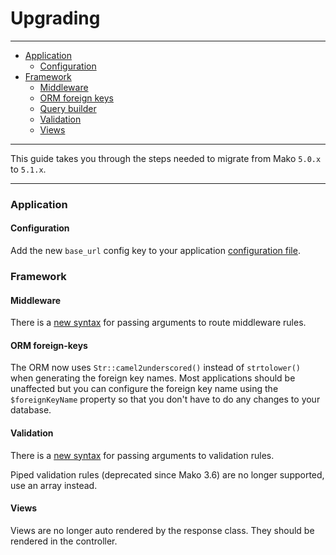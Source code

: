 # Upgrading

--------------------------------------------------------

* [Application](#application)
	- [Configuration](#application:configuration)
* [Framework](#framework)
	- [Middleware](#framework:middleware)
	- [ORM foreign keys](#framework:orm-foreign-keys)
	- [Query builder](#framework:query-builder)
	- [Validation](#framework:validation)
	- [Views](#framework:views)

--------------------------------------------------------

This guide takes you through the steps needed to migrate from Mako ```5.0.x``` to ```5.1.x```.

--------------------------------------------------------

<a id="application"></a>

### Application

<a id="application:configuration"></a>

#### Configuration

Add the new ```base_url``` config key to your application [configuration file](https://github.com/mako-framework/app/blob/5.1/app/config/application.php#L16).

<a id="framework"></a>

### Framework

<a id="framework:middleware"></a>

#### Middleware

There is a [new syntax](:base_url:/docs/:version:/routing-and-controllers:routing#route_middleware) for passing arguments to route middleware rules.

<a id="framework:orm-foreign-keys"></a>

#### ORM foreign-keys

The ORM now uses ```Str::camel2underscored()``` instead of ```strtolower()``` when generating the foreign key names. Most applications should be unaffected but you can configure the foreign key name using the ```$foreignKeyName``` property so that you don't have to do any changes to your database.

<a id="framework:validation"></a>

#### Validation

There is a [new syntax](:base_url:/docs/:version:/learn-more:validation) for passing arguments to validation rules.

Piped validation rules (deprecated since Mako 3.6) are no longer supported, use an array instead.

<a id="framework:views"></a>

#### Views

Views are no longer auto rendered by the response class. They should be rendered in the controller.
